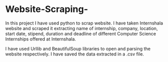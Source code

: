 # Website-Scraping-

In this project I have used python to scrap website. I have taken Internshala website and scraped it extracting name of internship, company, location, start date, stipend, duration and deadline of different Computer Science Internships offered at Internshala.

I have used Urllib and BeautifulSoup libraries to open and parsing the website respectively. I have saved the data extracted in a .csv file.
